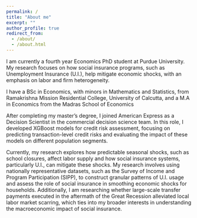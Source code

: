 ```yaml
---
permalink: /
title: "About me"
excerpt: ""
author_profile: true
redirect_from: 
  - /about/
  - /about.html
---
```


I am currently a fourth year Economics PhD student at Purdue University. My research focuses on how social insurance programs, such as Unemployment Insurance (U.I.), help mitigate economic shocks, with an emphasis on labor and firm heterogeneity.

I have a BSc  in Economics, with minors in Mathematics and Statistics, from Ramakrishna Mission Residential College, University of Calcutta, and a M.A in Economics from the Madras School of Economics

After completing my master’s degree, I joined American Express as a Decision Scientist in the commercial decision science team. In this role, I developed XGBoost models for credit risk assessment, focusing on predicting transaction-level credit risks and evaluating the impact of these models on different population segments.

Currently, my research explores how predictable seasonal shocks, such as school closures, affect labor supply and how social insurance systems, particularly U.I., can mitigate these shocks. My research involves using nationally representative datasets, such as the Survey of Income and Program Participation (SIPP), to construct granular patterns of U.I. usage and assess the role of social insurance in smoothing economic shocks for households. Additionally, I am researching whether large-scale transfer payments executed in the aftermath of the Great Recession alleviated local labor market scarring, which ties into my broader interests in understanding the macroeconomic impact of social insurance.
 

